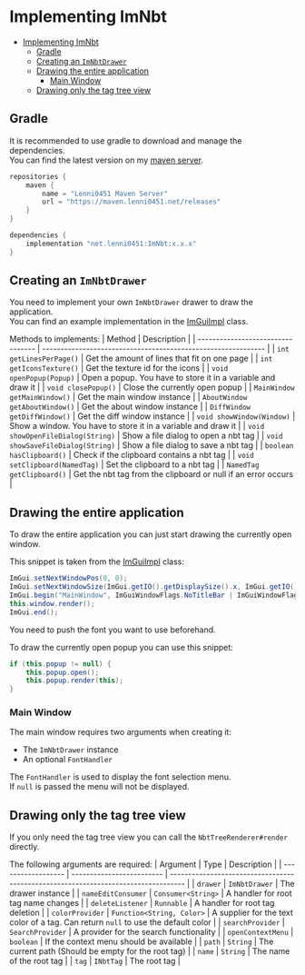 # Implementing ImNbt

- [Implementing ImNbt](#implementing-imnbt)
  - [Gradle](#gradle)
  - [Creating an `ImNbtDrawer`](#creating-an-imnbtdrawer)
  - [Drawing the entire application](#drawing-the-entire-application)
    - [Main Window](#main-window)
  - [Drawing only the tag tree view](#drawing-only-the-tag-tree-view)

## Gradle
It is recommended to use gradle to download and manage the dependencies.\
You can find the latest version on my [maven server](https://maven.lenni0451.net/#/releases/net/lenni0451/ImNbt).

```groovy
repositories {
    maven {
        name = "Lenni0451 Maven Server"
        url = "https://maven.lenni0451.net/releases"
    }
}

dependencies {
    implementation "net.lenni0451:ImNbt:x.x.x"
}
```

## Creating an `ImNbtDrawer`
You need to implement your own `ImNbtDrawer` drawer to draw the application.\
You can find an example implementation in the [ImGuiImpl](ImGuiApplication/src/main/java/net/lenni0451/imnbt/application/ImGuiImpl.java) class.

Methods to implements:
| Method                            | Description                                                   |
| --------------------------------- | ------------------------------------------------------------- |
| `int getLinesPerPage()`           | Get the amount of lines that fit on one page                  |
| `int getIconsTexture()`           | Get the texture id for the icons                              |
| `void openPopup(Popup)`           | Open a popup. You have to store it in a variable and draw it  |
| `void closePopup()`               | Close the currently open popup                                |
| `MainWindow getMainWindow()`      | Get the main window instance                                  |
| `AboutWindow getAboutWindow()`    | Get the about window instance                                 |
| `DiffWindow getDiffWindow()`      | Get the diff window instance                                  |
| `void showWindow(Window)`         | Show a window. You have to store it in a variable and draw it |
| `void showOpenFileDialog(String)` | Show a file dialog to open a nbt tag                          |
| `void showSaveFileDialog(String)` | Show a file dialog to save a nbt tag                          |
| `boolean hasClipboard()`          | Check if the clipboard contains a nbt tag                     |
| `void setClipboard(NamedTag)`     | Set the clipboard to a nbt tag                                |
| `NamedTag getClipboard()`         | Get the nbt tag from the clipboard or null if an error occurs |

## Drawing the entire application
To draw the entire application you can just start drawing the currently open window.

This snippet is taken from the [ImGuiImpl](ImGuiApplication/src/main/java/net/lenni0451/imnbt/application/ImGuiImpl.java) class:
```java
ImGui.setNextWindowPos(0, 0);
ImGui.setNextWindowSize(ImGui.getIO().getDisplaySize().x, ImGui.getIO().getDisplaySize().y);
ImGui.begin("MainWindow", ImGuiWindowFlags.NoTitleBar | ImGuiWindowFlags.NoResize | ImGuiWindowFlags.NoCollapse | ImGuiWindowFlags.MenuBar);
this.window.render();
ImGui.end();
```
You need to push the font you want to use beforehand.

To draw the currently open popup you can use this snippet:
```java
if (this.popup != null) {
    this.popup.open();
    this.popup.render(this);
}
```

### Main Window
The main window requires two arguments when creating it:
 - The `ImNbtDrawer` instance
 - An optional `FontHandler`

The `FontHandler` is used to display the font selection menu.\
If `null` is passed the menu will not be displayed.

## Drawing only the tag tree view
If you only need the tag tree view you can call the `NbtTreeRenderer#render` directly.

The following arguments are required:
| Argument           | Type                      | Description                                                                        |
| ------------------ | ------------------------- | ---------------------------------------------------------------------------------- |
| `drawer`           | `ImNbtDrawer`             | The drawer instance                                                                |
| `nameEditConsumer` | `Consumer<String>`        | A handler for root tag name changes                                                |
| `deleteListener`   | `Runnable`                | A handler for root tag deletion                                                    |
| `colorProvider`    | `Function<String, Color>` | A supplier for the text color of a tag. Can return `null` to use the default color |
| `searchProvider`   | `SearchProvider`          | A provider for the search functionality                                            |
| `openContextMenu`  | `boolean`                 | If the context menu should be available                                            |
| `path`             | `String`                  | The current path (Should be empty for the root tag)                                |
| `name`             | `String`                  | The name of the root tag                                                           |
| `tag`              | `INbtTag`                 | The root tag                                                                       |
